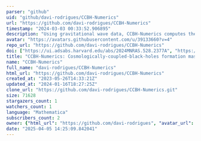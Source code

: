 ```yaml
---
parser: "github"
uid: "github/davi-rodrigues/CCBH-Numerics"
url: "https://github.com/davi-rodrigues/CCBH-Numerics"
timestamp: "2024-03-03 00:33:52.906895"
description: "Using gravitational wave data, CCBH-Numerics computes the probability of the existence of a single cosmologically coupled black hole with a formation mass below a specified threshold. This tool was developed alongside the paper by Amendola, Rodrigues, Kumar, and Quartin, published in MNRAS in 2024"
avatar: "https://avatars.githubusercontent.com/u/39133660?v=4"
repo_url: "https://github.com/davi-rodrigues/CCBH-Numerics"
doi: ["https://ui.adsabs.harvard.edu/abs/2024MNRAS.528.2377A", "https://ui.adsabs.harvard.edu/abs/2024ascl.soft02004R/abstract"]
title: "CCBH-Numerics: Cosmologically-coupled-black-holes formation mass numerics"
name: "CCBH-Numerics"
full_name: "davi-rodrigues/CCBH-Numerics"
html_url: "https://github.com/davi-rodrigues/CCBH-Numerics"
created_at: "2023-05-26T14:33:21Z"
updated_at: "2024-01-16T18:27:25Z"
clone_url: "https://github.com/davi-rodrigues/CCBH-Numerics.git"
size: 71628
stargazers_count: 1
watchers_count: 1
language: "Mathematica"
subscribers_count: 2
owner: {"html_url": "https://github.com/davi-rodrigues", "avatar_url": "https://avatars.githubusercontent.com/u/39133660?v=4", "login": "davi-rodrigues", "type": "User"}
date: "2025-04-05 14:25:09.842041"
---
```

